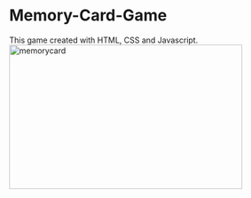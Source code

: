 # Memory-Card-Game
This game created with HTML, CSS and Javascript.
<img src="" alt="memorycard" height="260px" width="420px">
